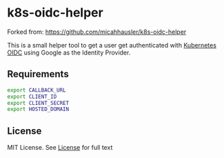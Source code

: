 # k8s-oidc-helper

Forked from: https://github.com/micahhausler/k8s-oidc-helper

This is a small helper tool to get a user get authenticated with
[Kubernetes OIDC](http://kubernetes.io/docs/admin/authentication/) using Google
as the Identity Provider.

## Requirements

```sh
export CALLBACK_URL
export CLIENT_ID
export CLIENT_SECRET
export HOSTED_DOMAIN
```

## License

MIT License. See [License](/LICENSE) for full text
